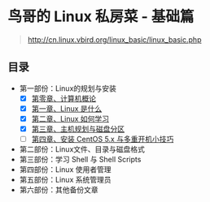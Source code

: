 # 鸟哥的 Linux 私房菜 - 基础篇

> <http://cn.linux.vbird.org/linux_basic/linux_basic.php>

## 目录

- 第一部份：Linux的规划与安装
  - [x] [第零章、计算机概论](00_introduction_to_computer)
  - [x] [第一章、Linux 是什么](01_what_is_linux)
  - [x] [第二章、Linux 如何学习](02_how_to_learn)
  - [x] [第三章、主机规划与磁盘分区](03_planning_and_partition)
  - [ ] [第四章、安装 CentOS 5.x 与多重开机小技巧](04_install_centos_and_multi_os)
- 第二部份：Linux文件、目录与磁盘格式
- 第三部份：学习 Shell 与 Shell Scripts
- 第四部份：Linux 使用者管理
- 第五部份：Linux 系统管理员
- 第六部份：其他备份文章
